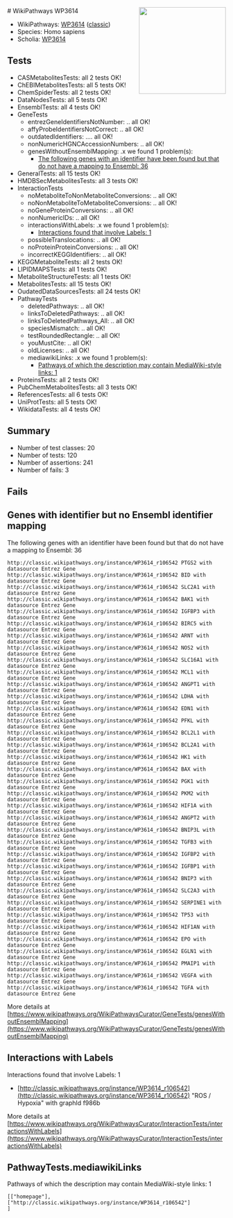 <img style="float: right; width: 200px" src="https://upload.wikimedia.org/wikipedia/commons/thumb/8/83/Wplogo_with_text_500.png/640px-Wplogo_with_text_500.png" />
# WikiPathways WP3614

* WikiPathways: [WP3614](https://wikipathways.org/pathways/WP3614) ([classic](https://classic.wikipathways.org/instance/WP3614))
* Species: Homo sapiens
* Scholia: [WP3614](https://scholia.toolforge.org/wikipathways/WP3614)
## Tests
* CASMetabolitesTests: all 2 tests OK!
* ChEBIMetabolitesTests: all 5 tests OK!
* ChemSpiderTests: all 2 tests OK!
* DataNodesTests: all 5 tests OK!
* EnsemblTests: all 4 tests OK!
* GeneTests
    * entrezGeneIdentifiersNotNumber: .. all OK!
    * affyProbeIdentifiersNotCorrect: .. all OK!
    * outdatedIdentifiers: .... all OK!
    * nonNumericHGNCAccessionNumbers: .. all OK!
    * genesWithoutEnsemblMapping: .x we found 1 problem(s):
        * [The following genes with an identifier have been found but that do not have a mapping to Ensembl: 36](#c4e54351)
* GeneralTests: all 15 tests OK!
* HMDBSecMetabolitesTests: all 3 tests OK!
* InteractionTests
    * noMetaboliteToNonMetaboliteConversions: .. all OK!
    * noNonMetaboliteToMetaboliteConversions: .. all OK!
    * noGeneProteinConversions: .. all OK!
    * nonNumericIDs: .. all OK!
    * interactionsWithLabels: .x we found 1 problem(s):
        * [Interactions found that involve Labels: 1](#630d2678)
    * possibleTranslocations: .. all OK!
    * noProteinProteinConversions: .. all OK!
    * incorrectKEGGIdentifiers: .. all OK!
* KEGGMetaboliteTests: all 2 tests OK!
* LIPIDMAPSTests: all 1 tests OK!
* MetaboliteStructureTests: all 1 tests OK!
* MetabolitesTests: all 15 tests OK!
* OudatedDataSourcesTests: all 24 tests OK!
* PathwayTests
    * deletedPathways: .. all OK!
    * linksToDeletedPathways: .. all OK!
    * linksToDeletedPathways_All: .. all OK!
    * speciesMismatch: .. all OK!
    * testRoundedRectangle: .. all OK!
    * youMustCite: .. all OK!
    * oldLicenses: .. all OK!
    * mediawikiLinks: .x we found 1 problem(s):
        * [Pathways of which the description may contain MediaWiki-style links: 1](#da69cf45)
* ProteinsTests: all 2 tests OK!
* PubChemMetabolitesTests: all 3 tests OK!
* ReferencesTests: all 6 tests OK!
* UniProtTests: all 5 tests OK!
* WikidataTests: all 4 tests OK!


## Summary

* Number of test classes: 20
* Number of tests: 120
* Number of assertions: 241
* Number of fails: 3

## Fails

<a name="c4e54351" />

## Genes with identifier but no Ensembl identifier mapping

The following genes with an identifier have been found but that do not have a mapping to Ensembl: 36
```
http://classic.wikipathways.org/instance/WP3614_r106542 PTGS2 with datasource Entrez Gene
http://classic.wikipathways.org/instance/WP3614_r106542 BID with datasource Entrez Gene
http://classic.wikipathways.org/instance/WP3614_r106542 SLC2A1 with datasource Entrez Gene
http://classic.wikipathways.org/instance/WP3614_r106542 BAK1 with datasource Entrez Gene
http://classic.wikipathways.org/instance/WP3614_r106542 IGFBP3 with datasource Entrez Gene
http://classic.wikipathways.org/instance/WP3614_r106542 BIRC5 with datasource Entrez Gene
http://classic.wikipathways.org/instance/WP3614_r106542 ARNT with datasource Entrez Gene
http://classic.wikipathways.org/instance/WP3614_r106542 NOS2 with datasource Entrez Gene
http://classic.wikipathways.org/instance/WP3614_r106542 SLC16A1 with datasource Entrez Gene
http://classic.wikipathways.org/instance/WP3614_r106542 MCL1 with datasource Entrez Gene
http://classic.wikipathways.org/instance/WP3614_r106542 ANGPT1 with datasource Entrez Gene
http://classic.wikipathways.org/instance/WP3614_r106542 LDHA with datasource Entrez Gene
http://classic.wikipathways.org/instance/WP3614_r106542 EDN1 with datasource Entrez Gene
http://classic.wikipathways.org/instance/WP3614_r106542 PFKL with datasource Entrez Gene
http://classic.wikipathways.org/instance/WP3614_r106542 BCL2L1 with datasource Entrez Gene
http://classic.wikipathways.org/instance/WP3614_r106542 BCL2A1 with datasource Entrez Gene
http://classic.wikipathways.org/instance/WP3614_r106542 HK1 with datasource Entrez Gene
http://classic.wikipathways.org/instance/WP3614_r106542 BAX with datasource Entrez Gene
http://classic.wikipathways.org/instance/WP3614_r106542 PGK1 with datasource Entrez Gene
http://classic.wikipathways.org/instance/WP3614_r106542 PKM2 with datasource Entrez Gene
http://classic.wikipathways.org/instance/WP3614_r106542 HIF1A with datasource Entrez Gene
http://classic.wikipathways.org/instance/WP3614_r106542 ANGPT2 with datasource Entrez Gene
http://classic.wikipathways.org/instance/WP3614_r106542 BNIP3L with datasource Entrez Gene
http://classic.wikipathways.org/instance/WP3614_r106542 TGFB3 with datasource Entrez Gene
http://classic.wikipathways.org/instance/WP3614_r106542 IGFBP2 with datasource Entrez Gene
http://classic.wikipathways.org/instance/WP3614_r106542 IGFBP1 with datasource Entrez Gene
http://classic.wikipathways.org/instance/WP3614_r106542 BNIP3 with datasource Entrez Gene
http://classic.wikipathways.org/instance/WP3614_r106542 SLC2A3 with datasource Entrez Gene
http://classic.wikipathways.org/instance/WP3614_r106542 SERPINE1 with datasource Entrez Gene
http://classic.wikipathways.org/instance/WP3614_r106542 TP53 with datasource Entrez Gene
http://classic.wikipathways.org/instance/WP3614_r106542 HIF1AN with datasource Entrez Gene
http://classic.wikipathways.org/instance/WP3614_r106542 EPO with datasource Entrez Gene
http://classic.wikipathways.org/instance/WP3614_r106542 EGLN1 with datasource Entrez Gene
http://classic.wikipathways.org/instance/WP3614_r106542 PMAIP1 with datasource Entrez Gene
http://classic.wikipathways.org/instance/WP3614_r106542 VEGFA with datasource Entrez Gene
http://classic.wikipathways.org/instance/WP3614_r106542 TGFA with datasource Entrez Gene
```

More details at [https://www.wikipathways.org/WikiPathwaysCurator/GeneTests/genesWithoutEnsemblMapping](https://www.wikipathways.org/WikiPathwaysCurator/GeneTests/genesWithoutEnsemblMapping)

<a name="630d2678" />

## Interactions with Labels

Interactions found that involve Labels: 1

* [http://classic.wikipathways.org/instance/WP3614_r106542](http://classic.wikipathways.org/instance/WP3614_r106542) "ROS / Hypoxia" with graphId f986b


More details at [https://www.wikipathways.org/WikiPathwaysCurator/InteractionTests/interactionsWithLabels](https://www.wikipathways.org/WikiPathwaysCurator/InteractionTests/interactionsWithLabels)

<a name="da69cf45" />

## PathwayTests.mediawikiLinks

Pathways of which the description may contain MediaWiki-style links: 1
```
[["homepage"],
["http://classic.wikipathways.org/instance/WP3614_r106542"]
]
```

